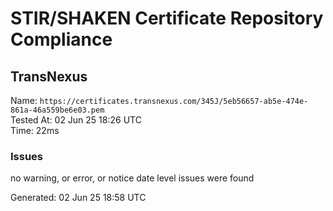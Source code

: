 # STIR/SHAKEN Certificate Repository Compliance

## TransNexus

Name: `https://certificates.transnexus.com/345J/5eb56657-ab5e-474e-861a-46a559be6e03.pem`\
Tested At: 02 Jun 25 18:26 UTC\
Time: 22ms

### Issues

no warning, or error, or notice date level issues were found

Generated: 02 Jun 25 18:58 UTC